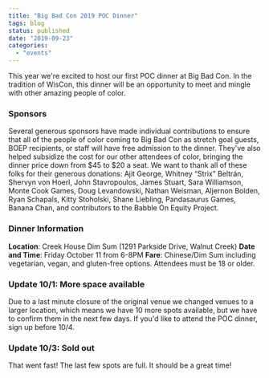 ```yaml
---
title: "Big Bad Con 2019 POC Dinner"
tags: blog
status: published
date: "2019-09-23"
categories: 
  - "events"
---
```


This year we're excited to host our first POC dinner at Big Bad Con. In the tradition of WisCon, this dinner will be an opportunity to meet and mingle with other amazing people of color.

### Sponsors

Several generous sponsors have made individual contributions to ensure that all of the people of color coming to Big Bad Con as stretch goal guests, BOEP recipients, or staff will have free admission to the dinner. They've also helped subsidize the cost for our other attendees of color, bringing the dinner price down from $45 to $20 a seat. We want to thank all of these folks for their generous donations: Ajit George, Whitney “Strix” Beltrán, Shervyn von Hoerl, John Stavropoulos, James Stuart, Sara Williamson, Monte Cook Games, Doug Levandowski, Nathan Weisman, Aljernon Bolden, Ryan Schapals, Kitty Stoholski, Shane Liebling, Pandasaurus Games, Banana Chan, and contributors to the Babble On Equity Project.

### Dinner Information

**Location**: Creek House Dim Sum (1291 Parkside Drive, Walnut Creek) **Date and Time**: Friday October 11 from 6-8PM **Fare**: Chinese/Dim Sum including vegetarian, vegan, and gluten-free options. Attendees must be 18 or older.

### Update 10/1: More space available

Due to a last minute closure of the original venue we changed venues to a larger location, which means we have 10 more spots available, but we have to confirm them in the next few days. If you'd like to attend the POC dinner, sign up before 10/4.

### Update 10/3: Sold out

That went fast! The last few spots are full. It should be a great time!
